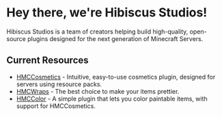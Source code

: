 # Hey there, we're Hibiscus Studios!

Hibiscus Studios is a team of creators helping build high-quality, open-source plugins designed for the next generation of Minecraft Servers.

## Current Resources
- [HMCCosmetics](https://polymart.org/resource/hmccosmetics.1879) - Intuitive, easy-to-use cosmetics plugin, designed for servers using resource packs.
- [HMCWraps](https://github.com/HibiscusMC/HMCWraps) - The best choice to make your items prettier.
- [HMCColor](https://github.com/HibiscusMC/HMCColor) - A simple plugin that lets you color paintable items, with support for HMCCosmetics.
